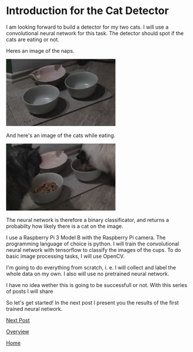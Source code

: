 # Introduction for the Cat Detector

I am looking forward to build a detector for my two cats. I will use a convolutional neural network for this task. The detector should spot if the cats are eating or not. 

Heres an image of the naps. 

![Figure 1](/images/2018_11_10_0.png)

And here's an image of the cats while eating.

![Figure 1](/images/2018_11_10_1.png)

The neural network is therefore a binary classificator, and returns a probabilty how likely there is a cat on the image. 

I use a Raspberry Pi 3 Model B with the Raspberry Pi camera. The programming language of choice is python. I will train the convolutional neural network with tensorflow to classify the images of the cups. To do basic image processing tasks, I will use OpenCV.

I'm going to do everything from scratch, i. e. I will collect and label the whole data on my own. I also will use no pretrained neural network.  

I have no idea wether this is going to be successfull or not. With this series of posts I will share 

So let's get started! In the next post I present you the results of the first trained neural network.


[Next Post](https://felix-ha.github.io/2018/12/01/first_network)

[Overview](https://felix-ha.github.io/2018/11/29/overview_cat_detector)    

[Home](https://felix-ha.github.io)
